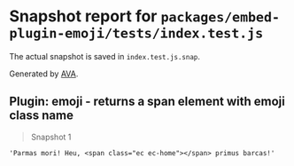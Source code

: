 # Snapshot report for `packages/embed-plugin-emoji/tests/index.test.js`

The actual snapshot is saved in `index.test.js.snap`.

Generated by [AVA](https://ava.li).

## Plugin: emoji - returns a span element with emoji class name

> Snapshot 1

    'Parmas mori! Heu, <span class="ec ec-home"></span> primus barcas!'
